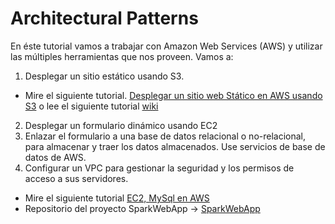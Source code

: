 # Architectural Patterns
En éste tutorial vamos a trabajar con Amazon Web Services (AWS) y utilizar las múltiples herramientas que nos proveen.
Vamos a: 
1. Desplegar un sitio estático usando S3.
- Mire el siguiente tutorial. [Desplegar un sitio web Stático en AWS usando S3](https://www.youtube.com/watch?v=f325oL9Zunw) 
  o lee el siguiente tutorial [wiki](https://github.com/jcamilovelandiab/ArchitecturalPatternsAWS/blob/master/Static%20Website/README.md)
2. Desplegar un formulario dinámico usando EC2
3. Enlazar el formulario a una base de datos relacional o no-relacional, para almacenar y traer los datos almacenados. Use servicios de base de datos de AWS.
4. Configurar un VPC para gestionar la seguridad y los permisos de acceso a sus servidores.

- Mire el siguiente tutorial [EC2, MySql en AWS](https://www.youtube.com/watch?v=QzbjZ304Ff4&feature=youtu.be)
- Repositorio del proyecto SparkWebApp -> [SparkWebApp](https://github.com/jcamilovelandiab/SparkWebAppMySQL-AWS)



